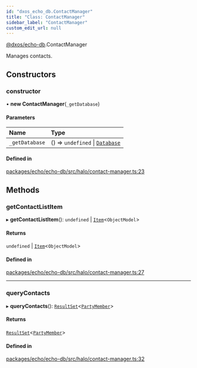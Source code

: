 ```yaml
---
id: "dxos_echo_db.ContactManager"
title: "Class: ContactManager"
sidebar_label: "ContactManager"
custom_edit_url: null
---
```


[@dxos/echo-db](../modules/dxos_echo_db.md).ContactManager

Manages contacts.

## Constructors

### constructor

• **new ContactManager**(`_getDatabase`)

#### Parameters

| Name | Type |
| :------ | :------ |
| `_getDatabase` | () => `undefined` \| [`Database`](dxos_echo_db.Database.md) |

#### Defined in

[packages/echo/echo-db/src/halo/contact-manager.ts:23](https://github.com/dxos/protocols/blob/6f4c34af3/packages/echo/echo-db/src/halo/contact-manager.ts#L23)

## Methods

### getContactListItem

▸ **getContactListItem**(): `undefined` \| [`Item`](dxos_echo_db.Item.md)<`ObjectModel`\>

#### Returns

`undefined` \| [`Item`](dxos_echo_db.Item.md)<`ObjectModel`\>

#### Defined in

[packages/echo/echo-db/src/halo/contact-manager.ts:27](https://github.com/dxos/protocols/blob/6f4c34af3/packages/echo/echo-db/src/halo/contact-manager.ts#L27)

___

### queryContacts

▸ **queryContacts**(): [`ResultSet`](dxos_echo_db.ResultSet.md)<[`PartyMember`](../interfaces/dxos_echo_db.PartyMember.md)\>

#### Returns

[`ResultSet`](dxos_echo_db.ResultSet.md)<[`PartyMember`](../interfaces/dxos_echo_db.PartyMember.md)\>

#### Defined in

[packages/echo/echo-db/src/halo/contact-manager.ts:32](https://github.com/dxos/protocols/blob/6f4c34af3/packages/echo/echo-db/src/halo/contact-manager.ts#L32)
